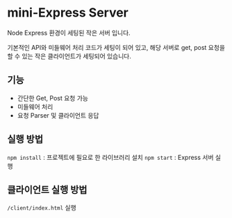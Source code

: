 # mini-Express Server

Node Express 환경이 세팅된 작은 서버 입니다.

기본적인 API와 미들웨어 처리 코드가 세팅이 되어 있고, 해당 서버로 get, post 요청을 할 수 있는 작은 클라이언트가 세팅되어 있습니다.

## 기능

- 간단한 Get, Post 요청 가능
- 미들웨어 처리
- 요청 Parser 및 클라이언트 응답

## 실행 방법

`npm install` : 프로젝트에 필요로 한 라이브러리 설치
`npm start` : Express 서버 실행

## 클라이언트 실행 방법

`/client/index.html` 실행
